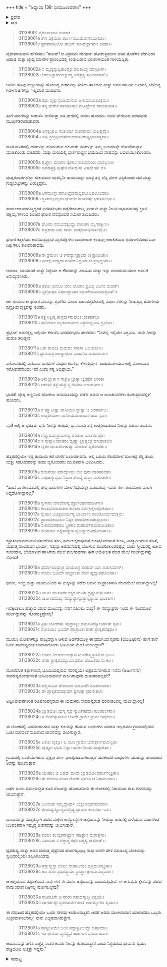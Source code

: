 +++
title = "ಅಧ್ಯಾಯ 138: ಭೀಮಜಲಾಹರಣಃ"
+++

<details><summary>ಪ್ರವೇಶ</summary>


।।   ಓಂ ಓಂ ನಮೋ ನಾರಾಯಣಾಯ।।   ಶ್ರೀ ವೇದವ್ಯಾಸಾಯ ನಮಃ ।।

ಶ್ರೀ ಕೃಷ್ಣದ್ವೈಪಾಯನ ವೇದವ್ಯಾಸ ವಿರಚಿತ  

**ಶ್ರೀ ಮಹಾಭಾರತ**

**ಆದಿ ಪರ್ವ**

**ಜತುಗೃಹದಾಹ ಪರ್ವ**

**ಅಧ್ಯಾಯ 138**

</details>


<details><summary>ಸಾರ</summary>

ವೇಗದಿಂದ ಹೋಗಿ ಭೀಮನು ಕಾಡನ್ನು ಸೇರಲು, ಅಲ್ಲಿ ಒಂದು ಮರದಡಿಯಲ್ಲಿ ಬಾಯಾರಿ ಬಳಲಿದ ತಾಯಿ ಸಹೋದರರನ್ನು ಇಳಿಸಿ ನೀರು ತರಲು ಹೋಗುವುದು (1-12). ಮರಳಿ ಬಂದಾಗ ಅಲ್ಲಿ ನೆಲದ ಮೇಲೆ ಮಲಗಿ ನಿದ್ರಿಸುತ್ತಿದ್ದ ತನ್ನವರನ್ನು ನೋಡಿ ಭೀಮನು ವಿಲಪಿಸುವುದು, ಕಾವಲು ನಿಲ್ಲುವುದು (13-31).

</details>


> 01138001 ವೈಶಂಪಾಯನ ಉವಾಚ।  
01138001a ತೇನ ವಿಕ್ರಮತಾ ತೂರ್ಣಮೂರುವೇಗಸಮೀರಿತಂ।   
01138001c ಪ್ರವವಾವನಿಲೋ ರಾಜನ್ ಶುಚಿಶುಕ್ರಾಗಮೇ ಯಥಾ।।

ವೈಶಂಪಾಯನನು ಹೇಳಿದನು: “ರಾಜನ್! ಆ ವಿಕ್ರಮನು ವೇಗವಾಗಿ ಹೋಗುತ್ತಿರಲಾಗಿ ಅವನ ತೊಡೆಗಳ ವೇಗದಿಂದ ಆಷಾಢ ಮತ್ತು ಜ್ಯೇಷ್ಠ ಮಾಸಗಳ ಪ್ರಾರಂಭದಲ್ಲಿ ಕಂಡುಬರುವ ಭಿರುಗಾಳಿಯಂತೆ ಗಾಳಿಯೆದ್ದಿತು.

> 01138002a ಸ ಮೃದ್ನನ್ಪುಷ್ಪಿತಾಂಶ್ಚೈವ ಫಲಿತಾಂಶ್ಚ ವನಸ್ಪತೀನ್।  
01138002c ಆರುಜನ್ದಾರುಗುಲ್ಮಾಂಶ್ಚ ಪಥಸ್ತಸ್ಯ ಸಮೀಪಜಾನ್।।

ಅವನು ಹೂವು ಹಣ್ಣುಗಳನ್ನು ಹೊಂದಿದ್ದ ಮರಗಳನ್ನು ತುಳಿದು ಹಾಕಿದನು ಮತ್ತು ಅವನ ದಾರಿಯ ಬಳಿಯಲ್ಲಿ ಬೆಳೆದಿದ್ದ ಗಿಡ-ಗಂಟಿಗಳನ್ನು ಇಲ್ಲದಂತೆ ಮಾಡಿದನು.

> 01138003a ತಥಾ ವೃಕ್ಷಾನ್ಭಂಜಮಾನೋ ಜಗಾಮಾಮಿತವಿಕ್ರಮಃ।  
01138003c ತಸ್ಯ ವೇಗೇನ ಪಾಂಡೂನಾಂ ಮೂರ್ಚ್ಛೇವ ಸಮಜಾಯತ।।

ಹೀಗೆ ಮರಗಳನ್ನು ಉರುಳಿಸಿ ಬೀಳಿಸುತ್ತಾ ಅತಿ ವೇಗದಲ್ಲಿ ಅವನು ಹೋದನು. ಅವನ ವೇಗದಿಂದ ಪಾಂಡವರು ಮೂರ್ಛಿತರಾದಂತಾದರು.

> 01138004a ಅಸಕೃಚ್ಚಾಪಿ ಸಂತೀರ್ಯ ದೂರಪಾರಂ ಭುಜಪ್ಲವೈಃ।   
01138004c ಪಥಿ ಪ್ರಚ್ಛನ್ನಮಾಸೇದುರ್ಧಾರ್ತರಾಷ್ಟ್ರಭಯಾತ್ತದಾ।।

ದೂರ ದೂರದಲ್ಲಿ ದಡಗಳನ್ನು ಹೊಂದಿರುವ ಹಲವಾರು ನದಿಗಳನ್ನು ತಮ್ಮ ಭುಜಗಳನ್ನೇ ದೋಣಿಯನ್ನಾಗಿ ಮಾಡಿಕೊಂಡು ದಾಟಿದರು. ಮತ್ತು ದಾರಿಯಲ್ಲಿ ಧಾರ್ತರಾಷ್ಟ್ರನ ಭಯದಿಂದ ವೇಷವನ್ನು ಬದಲಾಯಿಸಿಕೊಂಡರು.

> 01138005a ಕೃಚ್ಛ್ರೇಣ ಮಾತರಂ ತ್ವೇಕಾಂ ಸುಕುಮಾರೀಂ ಯಶಸ್ವಿನೀಂ।  
01138005c ಅವಹತ್ತತ್ರ ಪೃಷ್ಠೇನ ರೋಧಃಸು ವಿಷಮೇಷು ಚ।।

ದುಷ್ಕರವಾದಗಲೆಲ್ಲಾ ಸುಕುಮಾರೀ ಯಶಸ್ವಿನೀ ತಾಯಿಯನ್ನು ಮಾತ್ರ ತನ್ನ ಬೆನ್ನ ಮೇಲೆ ಎತ್ತಿಕೊಂಡು ದಡ ಮತ್ತು ಗುಡ್ಡಬೆಟ್ಟಗಳನ್ನು ಏರುತ್ತಿದ್ದನು.

> 01138006a ಆಗಮಂಸ್ತೇ ವನೋದ್ದೇಶಮಲ್ಪಮೂಲಫಲೋದಕಂ।  
01138006c ಕ್ರೂರಪಕ್ಷಿಮೃಗಂ ಘೋರಂ ಸಾಯಾಹ್ನೇ ಭರತರ್ಷಭಾಃ।।

ಸಾಯಂಕಾಲವಾಗುತ್ತಿದ್ದಂತೆ ಭರತರ್ಷಭರು ಗಡ್ಡೆಗೆಣಸುಗಳು, ಫಲಗಳು ಮತ್ತು ನೀರಿನ ಅಭಾವವಾಗಿದ್ದ ಕ್ರೂರ ಪಕ್ಷಿಮೃಗಗಳಿಂದ ಕೂಡಿದ ಘೋರ ವನವೊಂದರ ಸಮೀಪ ತಲುಪಿದರು.

> 01138007a ಘೋರಾ ಸಮಭವತ್ಸಂಧ್ಯಾ ದಾರುಣಾ ಮೃಗಪಕ್ಷಿಣಃ।  
01138007c ಅಪ್ರಕಾಶಾ ದಿಶಃ ಸರ್ವಾ ವಾತೈರಾಸನ್ನನಾರ್ತವೈಃ।।

ಘೋರ ಕತ್ತಲೆಯು ಆವರಿಸುತ್ತಿದ್ದಂತೆ ಮೃಗಪಕ್ಷಿಗಳು ದಾರುಣರಾಗಿ ಕಂಡವು; ಅಕಾಲಿಕವಾದ ಭಿರುಗಾಳಿಯಿಂದ ಸರ್ವ ದಿಕ್ಕುಗಳೂ ಕಾಣದಂತಾದವು.

> 01138008a ತೇ ಶ್ರಮೇಣ ಚ ಕೌರವ್ಯಾಸ್ತೃಷ್ಣಯಾ ಚ ಪ್ರಪೀಡಿತಾಃ।  
01138008c ನಾಶಕ್ನುವಂಸ್ತದಾ ಗಂತುಂ ನಿದ್ರಯಾ ಚ ಪ್ರವೃದ್ಧಯಾ।।

ಆಯಾಸ, ಬಾಯಾರಿಕೆ ಮತ್ತು ನಿದ್ದೆಯು ಆ ಕೌರವರನ್ನು ಪೀಡಿಸಿತು ಮತ್ತು ಇನ್ನು ಮುಂದುವರಿಯಲು ಅವರಿಗೆ ಅಸಾಧ್ಯವೆನಿಸಿತು.

> 01138009a ತತೋ ಭೀಮೋ ವನಂ ಘೋರಂ ಪ್ರವಿಶ್ಯ ವಿಜನಂ ಮಹತ್।  
01138009c ನ್ಯಗ್ರೋಧಂ ವಿಪುಲಚ್ಛಾಯಂ ರಮಣೀಯಮುಪಾದ್ರವತ್।।

ಆಗ ಭೀಮನು ಆ ಘೋರ ವನವನ್ನು ಪ್ರವೇಶಿಸಿ ವಿಶಾಲ ಏಕಾಂತಪ್ರದೇಶದಲ್ಲಿ ವಿಪುಲ ನೆರಳನ್ನು ನೀಡುತ್ತಿದ್ದ ರಮಣೀಯ ನ್ಯಗ್ರೋಧ ವೃಕ್ಷವನ್ನು ಕಂಡನು.

> 01138010a ತತ್ರ ನಿಕ್ಷಿಪ್ಯ ತಾನ್ಸರ್ವಾನುವಾಚ ಭರತರ್ಷಭಃ।  
01138010c ಪಾನೀಯಂ ಮೃಗಯಾಮೀಹ ವಿಶ್ರಮಧ್ವಮಿತಿ ಪ್ರಭೋ।।

ಪ್ರಭೋ! ಅವರನ್ನೆಲ್ಲ ಅಲ್ಲಿಯೇ ಕೆಳಗಿಳಿಸಿ ಭರತರ್ಷಭನು ಹೇಳಿದನು: “ನೀವೆಲ್ಲ ಇಲ್ಲಿಯೇ ವಿಶ್ರಮಿಸಿ. ನಾನು ನೀರನ್ನು ಹುಡುಕಿ ತರುತ್ತೇನೆ.

> 01138011a ಏತೇ ರುವಂತಿ ಮಧುರಂ ಸಾರಸಾ ಜಲಚಾರಿಣಃ।  
01138011c ಧ್ರುವಮತ್ರ ಜಲಸ್ಥಾಯೋ ಮಹಾನಿತಿ ಮತಿರ್ಮಮ।।

ಸರೋವರದಲ್ಲಿ ವಾಸಿಸುವ ಸಾರಸಗಳ ಮಧುರ ಕೂಗನ್ನು ಕೇಳುತ್ತಿದ್ದೇನೆ. ಖಂಡಿತವಾಗಿಯೂ ಅಲ್ಲಿ ವಿಶಾಲವಾದ ಸರೋವರವೊಂದು ಇದೆ ಎಂದು ನನ್ನ ಅಭಿಪ್ರಾಯ.”

> 01138012a ಅನುಜ್ಞಾತಃ ಸ ಗಚ್ಛೇತಿ ಭ್ರಾತ್ರಾ ಜ್ಯೇಷ್ಠೇನ ಭಾರತ।  
01138012c ಜಗಾಮ ತತ್ರ ಯತ್ರ ಸ್ಮ ರುವಂತಿ ಜಲಚಾರಿಣಃ।।

ಭಾರತ! ಜ್ಯೇಷ್ಠ ಅಣ್ಣನಿಂದ ಹೋಗಲು ಅನುಮತಿಯನ್ನು ಪಡೆದ ಅವನು ಆ ಜಲಚಾರಿಣಿಗಳು ಕೂಗುತ್ತಿರುವಲ್ಲಿಗೆ ಹೋದನು.

> 01138013a ಸ ತತ್ರ ಪೀತ್ವಾ ಪಾನೀಯಂ ಸ್ನಾತ್ವಾ ಚ ಭರತರ್ಷಭ।  
01138013c ಉತ್ತರೀಯೇಣ ಪಾನೀಯಮಾಜಹಾರ ತದಾ ನೃಪ।।

ನೃಪ! ಅಲ್ಲಿ ಆ ಭರತರ್ಷಭನು ನೀರನ್ನು ಕುಡಿದು, ಸ್ನಾನಮಾಡಿ ತನ್ನ ಉತ್ತರೀಯದಿಂದ ನೀರನ್ನು ಹಿಡಿದು ತಂದನು.

> 01138014a ಗವ್ಯೂತಿಮಾತ್ರಾದಾಗತ್ಯ ತ್ವರಿತೋ ಮಾತರಂ ಪ್ರತಿ।  
01138014c ಸ ಸುಪ್ತಾಂ ಮಾತರಂ ದೃಷ್ಟ್ವಾ ಭ್ರಾತೄಂಶ್ಚ ವಸುಧಾತಲೇ।   
01138014e ಭೃಶಂ ದುಃಖಪರೀತಾತ್ಮಾ ವಿಲಲಾಪ ವೃಕೋದರಃ।।

ಹತ್ತಿರದಲ್ಲಿಯೇ ಇದ್ದ ತಾಯಿಯ ಕಡೆ ಬೇಗನೆ ಹಿಂದಿರುಗಿದನು. ಅಲ್ಲಿ ಬರಿಯ ನೆಲದಮೇಲೆ ಮಲಗಿದ್ದ ತನ್ನ ತಾಯಿ ಮತ್ತು ಸಹೋದರರನ್ನು ಕಂಡು ವೃಕೋದರನು ದುಃಖಿತನಾಗಿ ವಿಲಪಿಸಿದನು.

> 01138015a ಶಯನೇಷು ಪರಾರ್ಧ್ಯೇಷು ಯೇ ಪುರಾ ವಾರಣಾವತೇ।  
01138015c ನಾಧಿಜಗ್ಮುಸ್ತದಾ ನಿದ್ರಾಂ ತೇಽದ್ಯ ಸುಪ್ತಾ ಮಹೀತಲೇ।।

“ಹಿಂದೆ ವಾರಣಾವತದಲ್ಲಿ ಶ್ರೇಷ್ಠ ಹಾಸಿಗೆಗಳ ಮೇಲೆ ನಿದ್ದೆಯನ್ನೇ ಪಡೆಯದಿದ್ದ ಇವರು ಈಗ ನೆಲದಮೇಲೆ ಮಲಗಿ ನಿದ್ದೆಹೋಗಿದ್ದಾರಲ್ಲ?

> 01138016a ಸ್ವಸಾರಂ ವಸುದೇವಸ್ಯ ಶತ್ರುಸಂಘಾವಮರ್ದಿನಃ।  
01138016c ಕುಂತಿಭೋಜಸುತಾಂ ಕುಂತೀಂ ಸರ್ವಲಕ್ಷಣಪೂಜಿತಾಂ।।  
01138017a ಸ್ನುಷಾಂ ವಿಚಿತ್ರವೀರ್ಯಸ್ಯ ಭಾರ್ಯಾಂ ಪಾಂಡೋರ್ಮಹಾತ್ಮನಃ।   
01138017c ಪ್ರಾಸಾದಶಯನಾಂ ನಿತ್ಯಂ ಪುಂಡರೀಕಾಂತರಪ್ರಭಾಂ।।  
01138018a ಸುಕುಮಾರತರಾಂ ಸ್ತ್ರೀಣಾಂ ಮಹಾರ್ಹಶಯನೋಚಿತಾಂ।  
01138018c ಶಯಾನಾಂ ಪಶ್ಯತಾದ್ಯೇಹ ಪೃಥಿವ್ಯಾಮತಥೋಚಿತಾಂ।।

ಶತ್ರುಸಂಘಾವಮರ್ದಿನ ವಸುದೇವನ ತಂಗಿ, ಸರ್ಮಲಕ್ಷಣಪೂಜಿತೆ ಕುಂತಿಭೋಜಸುತೆ ಕುಂತಿ, ವಿಚಿತ್ರವೀರ್ಯನ ಸೊಸೆ, ಮಹಾತ್ಮ ಪಾಂಡುವಿನ ಭಾರ್ಯೆ, ನಿತ್ಯವೂ ಅರಮನೆಯಲ್ಲಿ ಮಲಗುವ ಪುಂಡರೀಕಾಂತರಪ್ರಭೆ, ಮಹಾ ಸ್ತ್ರೀಯರಲ್ಲಿ ಅತೀವ ಸುಕುಮಾರಿ, ಬೆಲೆಬಾಳುವ ಹಾಸಿಗೆಯ ಮೇಲೆ ಮಲಗುವವಳು ಈಗ ಅಯೋಚಿತ ನೆಲದ ಮೇಲೆ ಮಲಗಿದ್ದುದನ್ನು ನೋಡು!

> 01138019a ಧರ್ಮಾದಿಂದ್ರಾಚ್ಚ ವಾಯೋಶ್ಚ ಸುಷುವೇ ಯಾ ಸುತಾನಿಮಾನ್।  
01138019c ಸೇಯಂ ಭೂಮೌ ಪರಿಶ್ರಾಂತಾ ಶೇತೇ ಹ್ಯದ್ಯಾತಥೋಚಿತಾ।।

ಧರ್ಮ, ಇಂದ್ರ ಮತ್ತು ವಾಯುವಿನಿಂದ ಈ ಮಕ್ಕಳನ್ನು ಪಡೆದ ಅವಳು ಪರಿಶ್ರಾಂತಳಾಗಿ ನೆಲದಮೇಲೆ ಮಲಗಿದ್ದಾಳಲ್ಲ!

> 01138020a ಕಿಂ ನು ದುಃಖತರಂ ಶಕ್ಯಂ ಮಯಾ ದ್ರಷ್ಟುಮತಃ ಪರಂ।  
01138020c ಯೋಽಹಮದ್ಯ ನರವ್ಯಾಘ್ರಾನ್ಸುಪ್ತಾನ್ಪಶ್ಯಾಮಿ ಭೂತಲೇ।।

ಇದಕ್ಕಿಂತಲೂ ಹೆಚ್ಚಾದ ಯಾವ ದುಃಖವನ್ನು ನನಗೆ ಸಹಿಸಲು ಸಾಧ್ಯ? ಈ ನರವ್ಯಾಘ್ರರು ಇಂದು ಈ ನೆಲದಮೇಲೆ ಮಲಗಿದ್ದುದನ್ನು ನೋಡುತ್ತಿದ್ದೇನಲ್ಲ!

> 01138021a ತ್ರಿಷು ಲೋಕೇಷು ಯದ್ರಾಜ್ಯಂ ಧರ್ಮವಿದ್ಯೋಽರ್ಹತೇ ನೃಪಃ।  
01138021c ಸೋಽಯಂ ಭೂಮೌ ಪರಿಶ್ರಾಂತಃ ಶೇತೇ ಪ್ರಾಕೃತವತ್ಕಥಂ।।

ಮೂರೂ ಲೋಕಗಳನ್ನೂ ರಾಜ್ಯವನ್ನಾಗಿ ಆಳುವ ಅರ್ಹತೆಯುಳ್ಳ ಈ ಧರ್ಮವಿದ ನೃಪನು (ಯುಧಿಷ್ಠಿರನು) ಹೇಗೆ ತಾನೆ ಓರ್ವ ಸಾಮಾನ್ಯನಂತೆ ಆಯಾಸಗೊಂಡು ಭೂಮಿಯ ಮೇಲೆ ಮಲಗಿದ್ದಾನೆ?

> 01138022a ಅಯಂ ನೀಲಾಂಬುದಶ್ಯಾಮೋ ನರೇಷ್ವಪ್ರತಿಮೋ ಭುವಿ।  
01138022c ಶೇತೇ ಪ್ರಾಕೃತವದ್ಭೂಮಾವತೋ ದುಃಖತರಂ ನು ಕಿಂ।।

ಮೋಡದಂತೆ ಕಪ್ಪಾಗಿರುವ, ಭೂಮಿಯಲ್ಲಿರುವ ನರರಲ್ಲಿಯೇ ಅಪ್ರತಿಮನಾಗಿರುವ ಇವನು (ಅರ್ಜುನನು) ಸಾಮಾನ್ಯನೋರ್ವನಂತೆ ಭೂಮಿಯಮೇಲೆ ಮಲಗಿರುವುದು ದುಃಖತರವಲ್ಲವೇ?

> 01138023a ಅಶ್ವಿನಾವಿವ ದೇವಾನಾಂ ಯಾವಿಮೌ ರೂಪಸಂಪದಾ।  
01138023c ತೌ ಪ್ರಾಕೃತವದದ್ಯೇಮೌ ಪ್ರಸುಪ್ತೌ ಧರಣೀತಲೇ।

ಅಶ್ವಿನಿದೇವತೆಗಳಂತೆ ರೂಪಸಂಪನ್ನರಾದ ಈ ಯಮಳರು ಸಾಮಾನ್ಯರಂತೆ ಧರಣೀತಲದಲ್ಲಿ ಮಲಗಿದ್ದಾರಲ್ಲ!

> 01138024a ಜ್ಞಾತಯೋ ಯಸ್ಯ ನೈವ ಸ್ಯುರ್ವಿಷಮಾಃ ಕುಲಪಾಂಸನಾಃ।  
01138024c ಸ ಜೀವೇತ್ಸುಸುಖಂ ಲೋಕೇ ಗ್ರಾಮೇ ದ್ರುಮ ಇವೈಕಜಃ।।

ಈ ಲೋಕದಲ್ಲಿ ವಿಷಮರಾಗಿರುವ ಮತ್ತು ಕುಲವನ್ನು ಕೆಡಿಸುವ ಬಂಧುಗಳು ಯಾರೂ ಇಲ್ಲದವನು ಗ್ರಾಮದಲ್ಲಿರುವ ಒಂಟಿ ಮರದಂತೆ ಸುಖವಾದ ಜೀವನವನ್ನು ಜೀವಿಸುತ್ತಾರೆ.

> 01138025a ಏಕೋ ವೃಕ್ಷೋ ಹಿ ಯೋ ಗ್ರಾಮೇ ಭವೇತ್ಪರ್ಣಫಲಾನ್ವಿತಃ।  
01138025c ಚೈತ್ಯೋ ಭವತಿ ನಿರ್ಜ್ಞಾತಿರರ್ಚನೀಯಃ ಸುಪೂಜಿತಃ।।

ಗ್ರಾಮದಲ್ಲಿ ಒಂಟಿಯಾಗಿರುವ ವೃಕ್ಷವು ಪರ್ಣ ಫಲಪೂರಿತವಾಗಿರುತ್ತದೆ ಯಾಕೆಂದರೆ ಬಂಧುಗಳು ಯಾರನ್ನೂ ಹೊಂದಿರದ ಅದನ್ನು ಪೂಜಿಸುತ್ತಾರೆ.

> 01138026a ಯೇಷಾಂ ಚ ಬಹವಃ ಶೂರಾ ಜ್ಞಾತಯೋ ಧರ್ಮಸಂಶ್ರಿತಾಃ।  
01138026c ತೇ ಜೀವಂತಿ ಸುಖಂ ಲೋಕೇ ಭವಂತಿ ಚ ನಿರಾಮಯಾಃ।।

ಬಹಳ ಮಂದಿ ಧರ್ಮಸಂಶ್ರಿತ ಶೂರ ನೆಂಟರನ್ನು ಹೊಂದಿದವರು ಈ ಲೋಕದಲ್ಲಿ ನಿರಾಮಯ ಸುಖ ಜೀವನವನ್ನು ಜೀವಿಸುತ್ತಾರೆ.

> 01138027a ಬಲವಂತಃ ಸಮೃದ್ಧಾರ್ಥಾ ಮಿತ್ರಬಾಂಧವನಂದನಾಃ।  
01138027c ಜೀವಂತ್ಯನ್ಯೋನ್ಯಮಾಶ್ರಿತ್ಯ ದ್ರುಮಾಃ ಕಾನನಜಾ ಇವ।।

ಬಾಂಧವರನ್ನು ಮಿತ್ರರನ್ನಾಗಿ ಪಡೆದ ಮಕ್ಕಳು ಅನ್ಯೋನ್ಯರಿಗೆ ಆಶ್ರಯವನ್ನು ನೀಡುತ್ತಾ ಕಾಡಿನಲ್ಲಿ ಬೆಳೆಯುವ ಮರಗಳಂತೆ ಬಲವಂತರಾಗಿ ಸಮೃದ್ಧ ಜೀವನವನ್ನು ಜೀವಿಸುತ್ತಾರೆ.

> 01138028a ವಯಂ ತು ಧೃತರಾಷ್ಟ್ರೇಣ ಸಪುತ್ರೇಣ ದುರಾತ್ಮನಾ।  
01138028c ವಿವಾಸಿತಾ ನ ದಗ್ಧಾಶ್ಚ ಕಥಂ ಚಿತ್ತಸ್ಯ ಶಾಸನಾತ್।।

ಧೃತರಾಷ್ಟ್ರ ಮತ್ತು ಅವನ ದುರಾತ್ಮ ಪುತ್ರನಿಂದ ಹೊರಗಟ್ಟಲ್ಪಟ್ಟ ನಾವು ಅವನೇ ಹೇಳಿ ಮಾಡಿಸಿದ್ದ ಬೆಂಕಿಯನ್ನು ಸ್ವಲ್ಪದರಲ್ಲಿಯೇ ತಪ್ಪಿಸಿಕೊಂಡೆವು.

> 01138029a ತಸ್ಮಾನ್ಮುಕ್ತಾ ವಯಂ ದಾಹಾದಿಮಂ ವೃಕ್ಷಮುಪಾಶ್ರಿತಾಃ।  
01138029c ಕಾಂ ದಿಶಂ ಪ್ರತಿಪತ್ಸ್ಯಾಮಃ ಪ್ರಾಪ್ತಾಃ ಕ್ಲೇಶಮನುತ್ತಮಂ।।

ಆ ಅಗ್ನಿಯಿಂದ ತಪ್ಪಿಸಿಕೊಂಡ ನಾವು ಈಗ ಈ ಮರದ ಆಶ್ರಯವನ್ನು ಬಯಸುತ್ತಿದ್ದೇವೆ. ಈ ಅನುತ್ತಮ ಕ್ಲೇಶವನ್ನು ಪಡೆದ ನಾವು ಯಾವ ದಿಕ್ಕಿನಲ್ಲಿ ಹೋಗಬಲ್ಲೆವು?

> 01138030a ನಾತಿದೂರೇ ಚ ನಗರಂ ವನಾದಸ್ಮಾದ್ಧಿ ಲಕ್ಷಯೇ।  
01138030c ಜಾಗರ್ತವ್ಯೇ ಸ್ವಪಂತೀಮೇ ಹಂತ ಜಾಗರ್ಮ್ಯಹಂ ಸ್ವಯಂ।।

ಈ ವನದಿಂದ ಹತ್ತಿರದಲ್ಲಿಯೇ ಒಂದು ನಗರವು ಕಂಡುಬರುತ್ತಿದೆ. ಆದರೆ ಅವರು ಮಲಗಿರುವಾಗ ಯಾರಾದರೂ ಒಬ್ಬರು ಎಚ್ಚರವಾಗಿರಬೇಕಲ್ಲ! ನಾನೇ ಎಚ್ಚರವಾಗಿರುತ್ತೇನೆ.

> 01138031a ಪಾಸ್ಯಂತೀಮೇ ಜಲಂ ಪಶ್ಚಾತ್ಪ್ರತಿಬುದ್ಧಾ ಜಿತಕ್ಲಮಾಃ।  
01138031c ಇತಿ ಭೀಮೋ ವ್ಯವಸ್ಯೈವ ಜಜಾಗಾರ ಸ್ವಯಂ ತದಾ।।

ಆಯಾಸವನ್ನು ತಣಿಸಿ ಎಚ್ಚೆತ್ತ ನಂತರ ಅವರು ನೀರನ್ನು ಕುಡಿಯುತ್ತಾರೆ ಎಂದು ನಿಶ್ಚಯಿಸಿದ ಭೀಮನು ಸ್ವಯಂ ರಾತ್ರಿಯಿಡೀ ಎಚ್ಚೆತ್ತೇ ಇದ್ದನು.”




<details><summary>ಸಮಾಪ್ತಿ</summary>

ಇತಿ ಶ್ರೀ ಮಹಾಭಾರತೇ ಆದಿಪರ್ವಣಿ ಜತುಗೃಹದಾಹಪರ್ವಣಿ ಭೀಮಜಲಾಹರಣೇ ಅಷ್ಟಾತ್ರಿಂಶದಧಿಕಶತತಮೋಽಧ್ಯಾಯಃ।।  
ಇದು ಶ್ರೀ ಮಹಾಭಾರತದಲ್ಲಿ ಆದಿಪರ್ವದಲ್ಲಿ ಜತುಗೃಹದಾಹ ಪರ್ವದಲ್ಲಿ ಭೀಮಜಲಾಹರಣ ಎನ್ನುವ ನೂರಾಮೂವತ್ತೆಂಟನೆಯ ಅಧ್ಯಾಯವು.
ಇತಿ ಶ್ರೀ ಮಹಾಭಾರತೇ ಆದಿಪರ್ವಣಿ ಜತುಗೃಹದಾಹಪರ್ವ:।।  
ಇದು ಶ್ರೀ ಮಹಾಭಾರತದಲ್ಲಿ ಆದಿಪರ್ವದಲ್ಲಿ ಜತುಗೃಹದಾಹಪರ್ವವು.
ಇದೂವರೆಗಿನ ಒಟ್ಟು ಮಹಾಪರ್ವಗಳು-0/18, ಉಪಪರ್ವಗಳು-8/100, ಅಧ್ಯಾಯಗಳು-138/1995, ಶ್ಲೋಕಗಳು-4847/73784.


</details>

